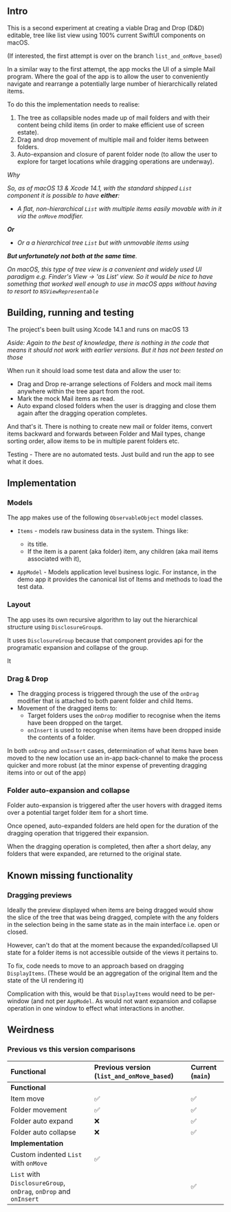 ##  Intro

This is a second experiment at creating a viable Drag and Drop (D&D) editable, tree like list view using 100% current SwiftUI components on macOS.

(If interested, the first attempt is over on the branch `list_and_onMove_based`)

In a similar way to the first attempt, the app mocks the UI of a simple Mail program. Where the goal of the app is to allow the user to conveniently navigate and rearrange a potentially large number of hierarchically related items.

To do this the implementation needs to realise:
	
1. The tree as collapsible nodes made up of mail folders and with their content being child items (in order to make efficient use of screen estate).
2. Drag and drop movement of multiple mail and folder items between folders.
2. Auto-expansion and closure of parent folder node (to allow the user to explore for target locations while dragging operations are underway).

*Why*

*So, as of macOS 13 & Xcode 14.1, with the standard shipped `List` component it is possible to have **either**:*

- *A flat, non-hierarchical `List` with multiple items easily movable with in it via the `onMove` modifier.* 

***Or*** 

- *Or a a hierarchical tree `List` but with unmovable items using* 

***But unfortunately not both at the same time**.*

*On macOS, this type of tree view is a convenient and widely used UI paradigm e.g. Finder's View -> 'as List' view. So it would be nice to have something that worked well enough to use in macOS apps without having to resort to `NSViewRepresentable`*

## Building, running and testing

The project's been built using  Xcode 14.1  and runs on macOS 13 

*Aside: Again to the best of knowledge, there is nothing in the code that means it should not work with earlier versions. But it has not been tested on those*

When run it should load some test data and allow the user to:
- Drag and Drop re-arrange selections of Folders and mock mail items anywhere within the tree apart from the root.
- Mark the mock Mail items as read.
- Auto expand closed folders when the user is dragging and close them again after the dragging operation completes.

And  that's it. There is nothing to create new mail or folder items, convert items backward and forwards between Folder and Mail types, change sorting order, allow items to be in multiple parent folders etc. 

Testing - There are no automated tests. Just build and run the app to see what it does.

## Implementation
### Models

The app makes use of the following `ObservableObject` model classes.

- `Items` - models raw business data in the system. Things like: 
	-  its title. 
	-  If the item is a parent (aka folder) item, any children (aka mail items associated with it),  
	
- `AppModel` - Models application level business logic. For instance, in the demo app it provides the canonical list of Items and methods to load the test data.

### Layout
The app uses its own recursive algorithm  to lay out the hierarchical structure using `DisclosureGroup`s.  

It uses `DisclosureGroup` because that component provides api for the programatic expansion and collapse of the group. 

It 

### Drag & Drop
- The dragging process is triggered through the use of the `onDrag` modifier that is attached to both parent folder and child Items. 
- Movement of the dragged items to:
	- Target folders uses the `onDrop` modifier to recognise when the items have been dropped on the target.
	- `onInsert` is used to recognise when items have been dropped inside the contents of a folder.

In both `onDrop` and `onInsert` cases, determination of what items have been moved to the new location use an in-app back-channel to make the process quicker and more robust (at the minor expense of preventing dragging items into or out of the app)

### Folder auto-expansion and collapse
 Folder auto-expansion is triggered after the user hovers with dragged items over a potential target folder item for a short time. 
 
 Once opened, auto-expanded folders are held open for the duration of the dragging operation that triggered their expansion.
 
 When the dragging operation is completed, then after a short delay, any folders that were expanded, are returned to the original state.

## Known missing functionality

### Dragging previews
Ideally the preview displayed when items are being dragged would show the slice of the tree that was being dragged, complete with the any folders in the selection being in the same state as in the main interface i.e. open or closed. 

However, can't do that at the moment because the expanded/collapsed UI state for a folder items is not accessible outside of the views it pertains to. 

To fix, code needs to move to an approach based on dragging `DisplayItems`. (These would be an aggregation of the original Item and the state of the UI rendering it) 

Complication with this, would be that `DisplayItems` would need to be per-window (and not per `AppModel`. As would not want expansion and collapse operation in one window to effect what interactions in another.
	
## Weirdness

 
### Previous vs this version comparisons

| Functional  | Previous version (`list_and_onMove_based`) |  Current  (`main`)|
|:--          |:--                            |:--       |
| **Functional** | | |
| Item move | ✅ | ✅ |
| Folder movement | ✅ | ✅ |
| Folder auto expand | ❌ | ✅  |
| Folder auto collapse | ❌ | ✅ |
| **Implementation** | | |
| Custom indented `List` with `onMove`  | ✅ | |
| `List` with `DisclosureGroup`, `onDrag`, `onDrop` and `onInsert` | | ✅ |

